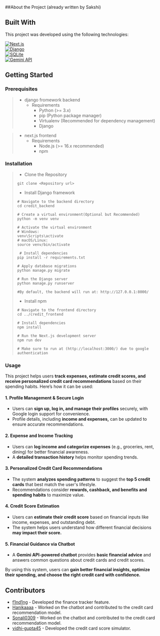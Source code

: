 ##About the Project 
(already written by Sakshi)


## Built With

This project was developed using the following technologies:

[![Next.js](https://img.shields.io/badge/Next.js-000000?style=for-the-badge&logo=nextdotjs&logoColor=white)](https://nextjs.org/)  
[![Django](https://img.shields.io/badge/Django-092E20?style=for-the-badge&logo=django&logoColor=white)](https://www.djangoproject.com/)  
[![SQLite](https://img.shields.io/badge/SQLite-003B57?style=for-the-badge&logo=sqlite&logoColor=white)](https://www.sqlite.org/)  
[![Gemini API](https://img.shields.io/badge/Gemini%20API-4285F4?style=for-the-badge&logo=google&logoColor=white)](https://ai.google.dev/gemini-api/docs/api-key)  


## Getting Started


### Prerequisites 

> - django fromework backend
>     - Requirements
>       - Python (>= 3.x)
>       - pip (Python package manager)
>       - Virtualenv (Recommended for dependency management)
>       - Django

> 
> - next.js frontend
>   - Requirements
>       - Node.js (>= 16.x recommended)
>       - npm


### Installation

> - Clone the Repository
> ```
> git clone <Repository url>
> 
> ```
> - Install Django framework
> ```
> # Navigate to the backend directory
> cd credit_backend
> 
> # Create a virtual environment(Optional but Recommended)
> python -m venv venv
> 
> # Activate the virtual environment
> # Windows:
> venv\Scripts\activate
> # macOS/Linux:
> source venv/bin/activate
> 
>  # Install dependencies
> pip install -r requirements.txt
> 
> # Apply database migrations
> python manage.py migrate
> 
> # Run the Django server
> python manage.py runserver
> 
> #By default, the backend will run at: http://127.0.0.1:8000/
> ```
> - Install npm
> ```
> # Navigate to the frontend directory
> cd ../credit_frontend
> 
> # Install dependencies
> npm install
> 
> # Run the Next.js development server
> npm run dev  
>
> # Make sure to run at (http://localhost:3000/) due to google authentication
> ```
>




### **Usage**  

This project helps users **track expenses, estimate credit scores, and receive personalized credit card recommendations** based on their spending habits. Here’s how it can be used:  

#### **1. Profile Management & Secure Login**  
- Users can **sign up, log in, and manage their profiles** securely, with Google login support for convenience.  
- Profile details, including **income and expenses,** can be updated to ensure accurate recommendations.  

#### **2. Expense and Income Tracking**  
- Users can **log income and categorize expenses** (e.g., groceries, rent, dining) for better financial awareness.  
- A **detailed transaction history** helps monitor spending trends.  

#### **3. Personalized Credit Card Recommendations**  
- The system **analyzes spending patterns** to suggest the **top 5 credit cards** that best match the user's lifestyle.  
- Recommendations consider **rewards, cashback, and benefits and spending habits** to maximize value.  

#### **4. Credit Score Estimation**  
- Users can **estimate their credit score** based on financial inputs like income, expenses, and outstanding debt.  
- The system helps users understand how different financial decisions **may impact their score.**  

#### **5. Financial Guidance via Chatbot**  
- A **Gemini API-powered chatbot** provides **basic financial advice** and answers common questions about credit cards and credit scores.  

By using this system, users can **gain better financial insights, optimize their spending, and choose the right credit card with confidence.**



## Contributors

- [f1nd1ng](https://github.com/f1nd1ng) - Developed the finance tracker feature.
- [Hanikaaaa](https://github.com/Hanikaaaa) - Worked on the chatbot and contributed to the credit card recommendation model.
- [Sonali0309](https://github.com/Sonali0309) - Worked on the chatbot and contributed to the credit card recommendation model.
- [vidhi-gupta45](https://github.com/vidhi-gupta45) - Developed the credit card score simulator.
